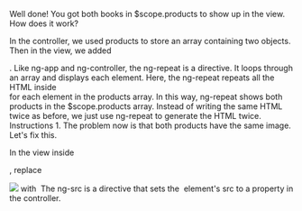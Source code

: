 Well done! You got both books in $scope.products to show up in the view. How does it work?

In the controller, we used products to store an array containing two objects.
Then in the view, we added <div ng-repeat="product in products">. Like ng-app and ng-controller, the ng-repeat is a directive. It loops through an array and displays each element. Here, the ng-repeat repeats all the HTML inside <div class="col-md-6"> for each element in the products array.
In this way, ng-repeat shows both products in the $scope.products array. Instead of writing the same HTML twice as before, we just use ng-repeat to generate the HTML twice.
Instructions
1.
The problem now is that both products have the same image. Let's fix this.

In the view inside <div class="col-md-6">, replace

<img src="img/the-book-of-trees.jpg">
with

<img ng-src="{{ product.cover }}">
The ng-src is a directive that sets the <img> element's src to a property in the controller.
